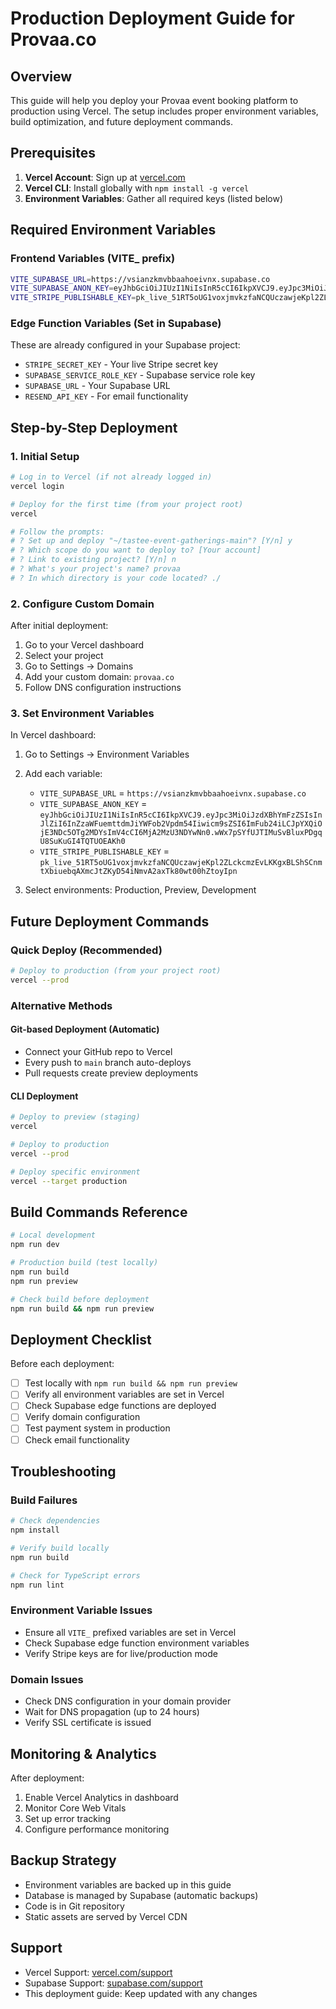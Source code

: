 # Production Deployment Guide for Provaa.co

## Overview

This guide will help you deploy your Provaa event booking platform to production using Vercel. The setup includes proper environment variables, build optimization, and future deployment commands.

## Prerequisites

1. **Vercel Account**: Sign up at [vercel.com](https://vercel.com)
2. **Vercel CLI**: Install globally with `npm install -g vercel`
3. **Environment Variables**: Gather all required keys (listed below)

## Required Environment Variables

### Frontend Variables (VITE_ prefix)
```bash
VITE_SUPABASE_URL=https://vsianzkmvbbaahoeivnx.supabase.co
VITE_SUPABASE_ANON_KEY=eyJhbGciOiJIUzI1NiIsInR5cCI6IkpXVCJ9.eyJpc3MiOiJzdXBhYmFzZSIsInJlZiI6InZzaWFuemttdmJiYWFob2Vpdm54Iiwicm9sZSI6ImFub24iLCJpYXQiOjE3NDc5OTg2MDYsImV4cCI6MjA2MzU3NDYwNn0.wWx7pSYfUJTIMuSvBluxPDgqU8SuKuGI4TQTUOEAKh0
VITE_STRIPE_PUBLISHABLE_KEY=pk_live_51RT5oUG1voxjmvkzfaNCQUczawjeKpl2ZLckcmzEvLKKgxBLShSCnmtXbiuebqAXmcJtZKyD54iNmvA2axTk80wt00hZtoyIpn
```

### Edge Function Variables (Set in Supabase)
These are already configured in your Supabase project:
- `STRIPE_SECRET_KEY` - Your live Stripe secret key
- `SUPABASE_SERVICE_ROLE_KEY` - Supabase service role key
- `SUPABASE_URL` - Your Supabase URL
- `RESEND_API_KEY` - For email functionality

## Step-by-Step Deployment

### 1. Initial Setup

```bash
# Log in to Vercel (if not already logged in)
vercel login

# Deploy for the first time (from your project root)
vercel

# Follow the prompts:
# ? Set up and deploy "~/tastee-event-gatherings-main"? [Y/n] y
# ? Which scope do you want to deploy to? [Your account]
# ? Link to existing project? [Y/n] n
# ? What's your project's name? provaa
# ? In which directory is your code located? ./
```

### 2. Configure Custom Domain

After initial deployment:

1. Go to your Vercel dashboard
2. Select your project
3. Go to Settings → Domains
4. Add your custom domain: `provaa.co`
5. Follow DNS configuration instructions

### 3. Set Environment Variables

In Vercel dashboard:

1. Go to Settings → Environment Variables
2. Add each variable:
   - `VITE_SUPABASE_URL` = `https://vsianzkmvbbaahoeivnx.supabase.co`
   - `VITE_SUPABASE_ANON_KEY` = `eyJhbGciOiJIUzI1NiIsInR5cCI6IkpXVCJ9.eyJpc3MiOiJzdXBhYmFzZSIsInJlZiI6InZzaWFuemttdmJiYWFob2Vpdm54Iiwicm9sZSI6ImFub24iLCJpYXQiOjE3NDc5OTg2MDYsImV4cCI6MjA2MzU3NDYwNn0.wWx7pSYfUJTIMuSvBluxPDgqU8SuKuGI4TQTUOEAKh0`
   - `VITE_STRIPE_PUBLISHABLE_KEY` = `pk_live_51RT5oUG1voxjmvkzfaNCQUczawjeKpl2ZLckcmzEvLKKgxBLShSCnmtXbiuebqAXmcJtZKyD54iNmvA2axTk80wt00hZtoyIpn`

3. Select environments: Production, Preview, Development

## Future Deployment Commands

### Quick Deploy (Recommended)
```bash
# Deploy to production (from your project root)
vercel --prod
```

### Alternative Methods

#### Git-based Deployment (Automatic)
- Connect your GitHub repo to Vercel
- Every push to `main` branch auto-deploys
- Pull requests create preview deployments

#### CLI Deployment
```bash
# Deploy to preview (staging)
vercel

# Deploy to production
vercel --prod

# Deploy specific environment
vercel --target production
```

## Build Commands Reference

```bash
# Local development
npm run dev

# Production build (test locally)
npm run build
npm run preview

# Check build before deployment
npm run build && npm run preview
```

## Deployment Checklist

Before each deployment:

- [ ] Test locally with `npm run build && npm run preview`
- [ ] Verify all environment variables are set in Vercel
- [ ] Check Supabase edge functions are deployed
- [ ] Verify domain configuration
- [ ] Test payment system in production
- [ ] Check email functionality

## Troubleshooting

### Build Failures
```bash
# Check dependencies
npm install

# Verify build locally
npm run build

# Check for TypeScript errors
npm run lint
```

### Environment Variable Issues
- Ensure all `VITE_` prefixed variables are set in Vercel
- Check Supabase edge function environment variables
- Verify Stripe keys are for live/production mode

### Domain Issues
- Check DNS configuration in your domain provider
- Wait for DNS propagation (up to 24 hours)
- Verify SSL certificate is issued

## Monitoring & Analytics

After deployment:
1. Enable Vercel Analytics in dashboard
2. Monitor Core Web Vitals
3. Set up error tracking
4. Configure performance monitoring

## Backup Strategy

- Environment variables are backed up in this guide
- Database is managed by Supabase (automatic backups)
- Code is in Git repository
- Static assets are served by Vercel CDN

## Support

- Vercel Support: [vercel.com/support](https://vercel.com/support)
- Supabase Support: [supabase.com/support](https://supabase.com/support)
- This deployment guide: Keep updated with any changes 